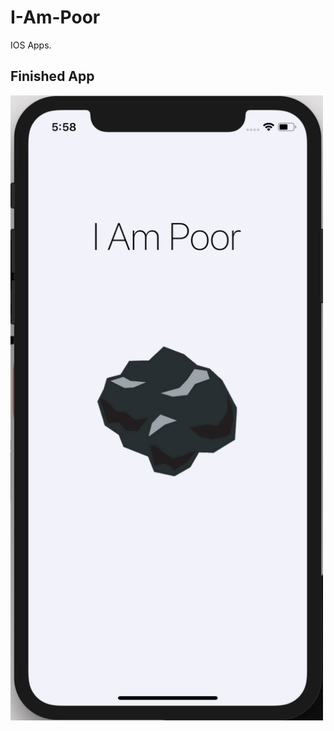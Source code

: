 # I-Am-Poor
IOS Apps.

## Finished App
<img src="https://github.com/myselfHimanshu/IOS-Apps/blob/master/Images/i-am-poor-ios.png" width="500" height="1000">
